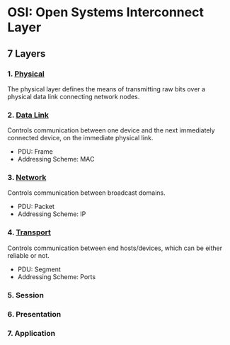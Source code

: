 # OSI: Open Systems Interconnect Layer

## 7 Layers

### 1. [Physical](./1-physical)

The physical layer defines the means of transmitting raw bits over a physical data link connecting network nodes.

### 2. [Data Link](./2-data-link)

Controls communication between one device and the next immediately connected device, on the immediate physical link.

* PDU: Frame
* Addressing Scheme: MAC

### 3. [Network](./3-network)

Controls communication between broadcast domains.

* PDU: Packet
* Addressing Scheme: IP

### 4. [Transport](./4-transport)

Controls communication between end hosts/devices, which can be either reliable or not.

* PDU: Segment
* Addressing Scheme: Ports

### 5. Session

### 6. Presentation

### 7. Application
